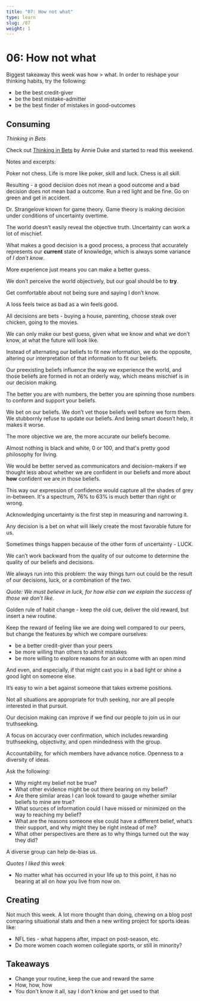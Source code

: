 ```yaml
---
title: "07: How not what"
type: learn
slug: /07
weight: 1
---
```


# 06: How not what 

Biggest takeaway this week was how > what. In order to reshape your thinking habits, try the following: 

- be the best credit-giver
- be the best mistake-admitter
- be the best finder of mistakes in good-outcomes 

## Consuming

*Thinking in Bets*

Check out [Thinking in Bets](https://www.amazon.com/Thinking-Bets-Making-Smarter-Decisions-ebook/dp/B074DG9LQF) by Annie Duke and started to read this weekend. 

Notes and excerpts: 

Poker not chess. Life is more like poker, skill and luck. Chess is all skill.  

Resulting - a good decision does not mean a good outcome and a bad decision does not mean bad a outcome. Run a red light and be fine. Go on green and get in accident. 

Dr. Strangelove known for game theory. Game theory is making decision under conditions of uncertainty overtime. 

The world doesn’t easily reveal the objective truth. Uncertainty can work a lot of mischief.

What makes a good decision is a good process, a process that accurately represents our **current** state of knowledge, which is always some variance of *I don’t know*. 

More experience just means you can make a better guess.  

We don’t perceive the world objectively, but our goal should be to **try**.

Get comfortable about not being sure and saying I don’t know. 

A loss feels twice as bad as a win feels good. 

All decisions are bets - buying a house, parenting, choose steak over chicken, going to the movies. 

We can only make our best guess, given what we know and what we don’t know, at what the future will look like.  

Instead of alternating our beliefs to fit new information, we do the opposite, altering our interpretation of that information to fit our beliefs. 

Our preexisting beliefs influence the way we experience the world, and those beliefs are formed in not an orderly way, which means mischief is in our decision making. 

The better you are with numbers, the better you are spinning those numbers to conform and support your beliefs.  

We bet on our beliefs. We don’t vet those beliefs well before we form them. We stubbornly refuse to update our beliefs. And being smart doesn’t help, it makes it worse. 

The more objective we are, the more accurate our beliefs become. 

Almost nothing is black and white, 0 or 100, and that's pretty good philosophy for living. 

We would be better served as communicators and decision-makers if we thought less about whether we are confident in our beliefs and more about **how** confident we are in those beliefs. 

This way our expression of confidence would capture all the shades of grey in-between. It's a spectrum, 76% to 63% is much better than right or wrong.  

Acknowledging uncertainty is the first step in measuring and narrowing it.  

Any decision is a bet on what will likely create the most favorable future for us.

Sometimes things happen because of the other form of uncertainty - LUCK. 

We can’t work backward from the quality of our outcome to determine the quality of our beliefs and decisions. 

We always run into this problem: the way things turn out could be the result of our decisions, luck, or a combination of the two. 

*Quote: We must believe in luck, for how else can we explain the success of those we don’t like.* 

Golden rule of habit change - keep the old cue, deliver the old reward, but insert a new routine. 

Keep the reward of feeling like we are doing well compared to our peers, but change the features by which we compare ourselves:

- be a better credit-giver than your peers 
- be more willing than others to admit mistakes 
- be more willing to explore reasons for an outcome with an open mind 

And even, and especially, if that might cast you in a bad light or shine a good light on someone else. 

It’s easy to win a bet against someone that takes extreme positions.  

Not all situations are appropriate for truth seeking, nor are all people interested in that pursuit. 

Our decision making can improve if we find our people to join us in our truthseeking.  

A focus on accuracy over confirmation, which includes rewarding truthseeking, objectivity, and open mindedness with the group. 

Accountability, for which members have advance notice. Openness to a diversity of ideas. 

Ask the following:  

- Why might my belief not be true?
- What other evidence might be out there bearing on my belief?
- Are there similar areas I can look toward to gauge whether similar beliefs to mine are true?
- What sources of information could I have missed or minimized on the way to reaching my belief?
- What are the reasons someone else could have a different belief, what’s their support, and why might they be right instead of me?
- What other perspectives are there as to why things turned out the way they did?

A diverse group can help de-bias us. 

*Quotes I liked this week* 

- No matter what has occurred in your life up to this point, it has no bearing at all on *how* you live from now on.

## Creating

Not much this week. A lot more thought than doing, chewing on a blog post comparing situational stats and then a new writing project for sports ideas like: 

- NFL ties - what happens after, impact on post-season, etc. 
- Do more women coach women collegiate sports, or still in minority? 


## Takeaways 

- Change your routine, keep the cue and reward the same
- How, how, how 
- You don't know it all, say I don't know and get used to that 